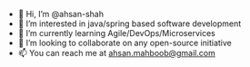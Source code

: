 - 👋 Hi, I’m @ahsan-shah
- 👀 I’m interested in java/spring based software development
- 🌱 I’m currently learning Agile/DevOps/Microservices
- 💞️ I’m looking to collaborate on any open-source initiative
- 📫 You can reach me at ahsan.mahboob@gmail.com

<!---
ahsan-mahboob/ahsan-mahboob is a ✨ special ✨ repository because its `README.md` (this file) appears on your GitHub profile.
You can click the Preview link to take a look at your changes.
--->
